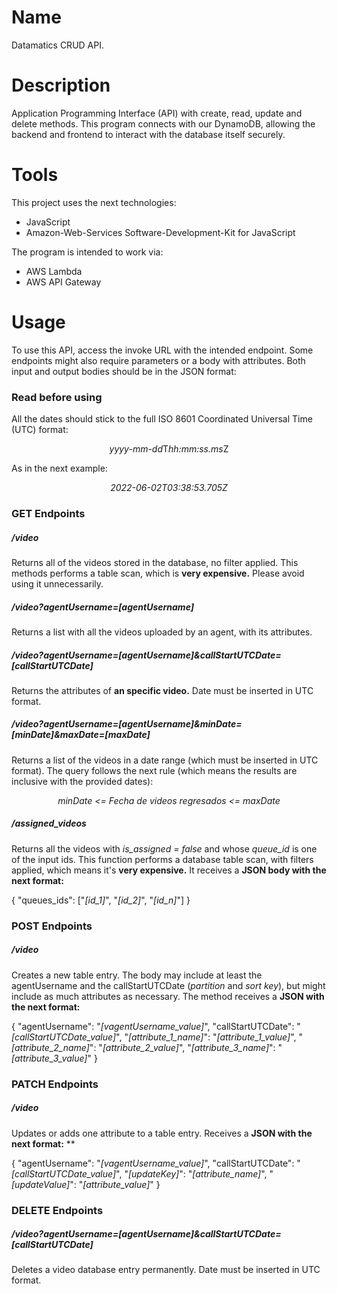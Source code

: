 # Name
Datamatics CRUD API.

# Description
Application Programming Interface (API) with create, read, update and delete methods. This program connects with our DynamoDB, allowing the backend and frontend to interact with the database itself securely.

# Tools
This project uses the next technologies:
- JavaScript
- Amazon-Web-Services Software-Development-Kit for JavaScript

The program is intended to work via:
- AWS Lambda
- AWS API Gateway

# Usage
To use this API, access the invoke URL with the intended endpoint. Some endpoints might also require parameters or a body with attributes. Both input and output bodies should be in the JSON format:

### Read before using
All the dates should stick to the full ISO 8601 Coordinated Universal Time (UTC) format:
<p align="center">
<em>yyyy-mm-dd</em>T<em>hh:mm:ss.ms</em>Z
</p>

As in the next example:
<p align="center">
<em>2022-06-02T03:38:53.705Z</em>
</p>

### GET Endpoints
##### /video
Returns all of the videos stored in the database, no filter applied. This methods performs a table scan, which is **very expensive.** Please avoid using it unnecessarily.
##### /video?agentUsername=*[agentUsername]*
Returns a list with all the videos uploaded by an agent, with its attributes.
##### /video?agentUsername=*[agentUsername]*&callStartUTCDate=*[callStartUTCDate]*
Returns the attributes of **an specific video.** Date must be inserted in UTC format.
##### /video?agentUsername=*[agentUsername]*&minDate=*[minDate]*&maxDate=*[maxDate]*
Returns a list of the videos in a date range (which must be inserted in UTC format). The query follows the next rule (which means the results are inclusive with the provided dates):
<p align="center">
<em>minDate &lt= Fecha de videos regresados &lt= maxDate</em>
</p>

##### /assigned_videos
Returns all the videos with *is_assigned = false* and whose *queue_id* is one of the input ids. This function performs a database table scan, with filters applied, which means it's **very expensive.** It receives a **JSON body with the next format:**

{
    "queues_ids": ["*[id_1]*", "*[id_2]*", "*[id_n]*"]
}

### POST Endpoints
##### /video
Creates a new table entry. The body may include at least the agentUsername and the callStartUTCDate (*partition* and *sort key*), but might include as much attributes as necessary. The method receives a **JSON with the next format:**

{
    "agentUsername": "*[vagentUsername_value]*",
    "callStartUTCDate": "*[callStartUTCDate_value]*",
    "*[attribute_1_name]*": "*[attribute_1_value]*",
    "*[attribute_2_name]*": "*[attribute_2_value]*",
    "*[attribute_3_name]*": "*[attribute_3_value]*"
}

### PATCH Endpoints
##### /video
Updates or adds one attribute to a table entry. Receives a **JSON with the next format:**
**

{
    "agentUsername": "*[vagentUsername_value]*",
    "callStartUTCDate": "*[callStartUTCDate_value]*",
    "*[updateKey]*": "*[attribute_name]*",
    "*[updateValue]*": "*[attribute_value]*"
}

### DELETE Endpoints
##### /video?agentUsername=*[agentUsername]*&callStartUTCDate=*[callStartUTCDate]*
Deletes a video database entry permanently. Date must be inserted in UTC format.